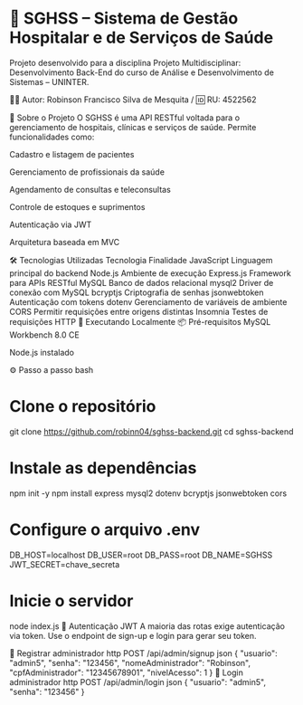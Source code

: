 # 🏥 SGHSS – Sistema de Gestão Hospitalar e de Serviços de Saúde
Projeto desenvolvido para a disciplina Projeto Multidisciplinar: Desenvolvimento Back-End do curso de Análise e Desenvolvimento de Sistemas – UNINTER.

👨‍💻 Autor: Robinson Francisco Silva de Mesquita / 🆔 RU: 4522562

🚀 Sobre o Projeto
O SGHSS é uma API RESTful voltada para o gerenciamento de hospitais, clínicas e serviços de saúde. Permite funcionalidades como:

Cadastro e listagem de pacientes

Gerenciamento de profissionais da saúde

Agendamento de consultas e teleconsultas

Controle de estoques e suprimentos

Autenticação via JWT

Arquitetura baseada em MVC

🛠️ Tecnologias Utilizadas
Tecnologia	Finalidade
JavaScript	Linguagem principal do backend
Node.js	Ambiente de execução
Express.js	Framework para APIs RESTful
MySQL	Banco de dados relacional
mysql2	Driver de conexão com MySQL
bcryptjs	Criptografia de senhas
jsonwebtoken	Autenticação com tokens
dotenv	Gerenciamento de variáveis de ambiente
CORS	Permitir requisições entre origens distintas
Insomnia	Testes de requisições HTTP
🧪 Executando Localmente
📦 Pré-requisitos
MySQL Workbench 8.0 CE

Node.js instalado

⚙️ Passo a passo
bash
# Clone o repositório
git clone https://github.com/robinn04/sghss-backend.git
cd sghss-backend

# Instale as dependências
npm init -y
npm install express mysql2 dotenv bcryptjs jsonwebtoken cors

# Configure o arquivo .env
DB_HOST=localhost
DB_USER=root
DB_PASS=root
DB_NAME=SGHSS
JWT_SECRET=chave_secreta

# Inicie o servidor
node index.js
🔐 Autenticação JWT
A maioria das rotas exige autenticação via token. Use o endpoint de sign-up e login para gerar seu token.

🔑 Registrar administrador
http
POST /api/admin/signup
json
{
  "usuario": "admin5",
  "senha": "123456",
  "nomeAdministrador": "Robinson",
  "cpfAdministrador": "12345678901",
  "nivelAcesso": 1
}
🔑 Login administrador
http
POST /api/admin/login
json
{
  "usuario": "admin5",
  "senha": "123456"
}

